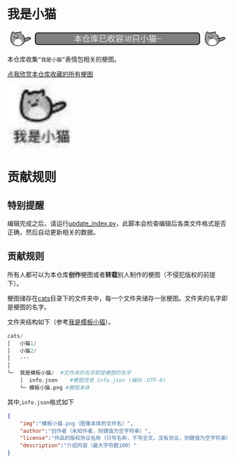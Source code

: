 # 我是小猫
![猫猫统计](data/cat_count.svg)  

本仓库收集`“我是小猫”`表情包相关的梗图。  

[点我欣赏本仓库收藏的所有梗图](https://yunline.github.io/LittleCatMemeCollection/)  

<img src=cats/我是小猫/我是小猫.jpg width="30%">  

 # 贡献规则

## 特别提醒
编辑完成之后，请运行[update_index.py](update_index.py)，此脚本会检查编辑后各类文件格式是否正确，然后自动更新相关的数据。

 ## 贡献规则

所有人都可以为本仓库**创作**梗图或者**转载**别人制作的梗图（不侵犯版权的前提下）。  

梗图储存在[cats](./cats)目录下的文件夹中，每一个文件夹储存一张梗图。文件夹的名字即是梗图的名字。  

文件夹结构如下（参考[我是模板小猫](templates/我是模板小猫)）。  

```python
cats/
│   小猫1/
│   小猫2/
│   ···
│
└─  我是模板小猫/  #文件夹的名字即是梗图的名字
    │  info.json    #梗图信息 info.json (编码：UTF-8)
    └─ 模板小猫.png #梗图本体
```

其中,`info.json`格式如下
```json
{
    "img":"模板小猫.png（图像本体的文件名）", 
    "author":"创作者（未知作者，则键值为空字符串）",
    "license":"作品的版权协议名称（只写名称，不写全文。没有协议，则键值为空字符串）",
    "description":"介绍内容（最大字符数100）"
}
```